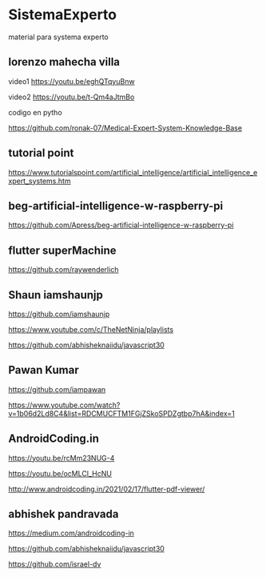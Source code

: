 # SistemaExperto
material para systema experto

## lorenzo mahecha villa

video1
https://youtu.be/eghQTqyuBnw

video2
https://youtu.be/t-Qm4aJtmBo

codigo en pytho

https://github.com/ronak-07/Medical-Expert-System-Knowledge-Base


## tutorial point

https://www.tutorialspoint.com/artificial_intelligence/artificial_intelligence_expert_systems.htm

##  beg-artificial-intelligence-w-raspberry-pi

https://github.com/Apress/beg-artificial-intelligence-w-raspberry-pi


## flutter superMachine

https://github.com/raywenderlich

## Shaun iamshaunjp

https://github.com/iamshaunjp

https://www.youtube.com/c/TheNetNinja/playlists

https://github.com/abhisheknaiidu/javascript30


## Pawan Kumar

https://github.com/iampawan

https://www.youtube.com/watch?v=1b06d2Ld8C4&list=RDCMUCFTM1FGjZSkoSPDZgtbp7hA&index=1


## AndroidCoding.in

https://youtu.be/rcMm23NUG-4

https://youtu.be/ocMLCl_HcNU

http://www.androidcoding.in/2021/02/17/flutter-pdf-viewer/

## abhishek pandravada

https://medium.com/androidcoding-in

https://github.com/abhisheknaiidu/javascript30


https://github.com/israel-dv
